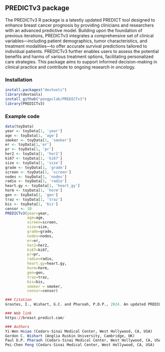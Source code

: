 ## PREDICTv3 package

The PREDICTv3 R package is a latestly updated PREDICT tool designed to enhance breast cancer prognosis by providing clinicians and researchers with an advanced predictive model. Building upon the foundation of previous iterations, PREDICTv3 integrates a comprehensive set of clinical variables—including patient demographics, tumor characteristics, and treatment modalities—to offer accurate survival predictions tailored to individual patients. PREDICTv3 further enables users to assess the potential benefits and harms of various treatment options, facilitating personalized care strategies. This package aims to support informed decision-making in clinical practice and contribute to ongoing research in oncology.

### Installation

``` r
install.packages("devtools")
library(devtools)
install_github("pengpclab/PREDICTv3")
library(PREDICTv3)
```

### Example code

``` r
data(toyData)
year <- toyData[1, 'year']
age <- toyData[1, 'age']
smoker <- toyData[1, 'smoker']
er <- toyData[1,'er']
pr <- toyData[1, 'pr']
her2 <- toyData[1, 'her2']
ki67 <- toyData[1, 'ki67']
size <- toyData[1, 'size']
grade <- toyData[1, 'grade']
screen <- toyData[1, 'screen']
nodes <- toyData[1, 'nodes']
radio <- toyData[1, 'radio']
heart.gy <- toyData[1, 'heart_gy']
horm <- toyData[1, 'horm']
gen <- toyData[1, 'gen']
traz <- toyData[1, 'traz']
bis <- toyData[1, 'bis']
censor <- 10
PREDICTv3(year=year,
          age=age,
          screen=screen,
          size=size,
          grade=grade,
          nodes=nodes,
          er=er,
          her2=her2,
          ki67=ki67,
          pr=pr,
          radio=radio,
          heart.gy=heart.gy,
          horm=horm,
          gen=gen,
          traz=traz,
          bis=bis,
          smoker = smoker,
          censor=censor)

### Citation
Grootes, I., Wishart, G.C. and Pharoah, P.D.P., 2024. An updated PREDICT breast cancer prognostic model including the benefits and harms of radiotherapy. NPJ Breast Cancer, 10(1), p.6.

### Web link
https://breast.predict.cam/

### Authors
Yi-Wen Hsiao (Cedars-Sinai Medical Center, West Hollywood, CA, USA)
Gordon C. Wishart (Anglia Ruskin University, Cambridge, UK)
Paul D.P. Pharaoh (Cedars-Sinai Medical Center, West Hollywood, CA, USA)
Pei-Chen Peng (Cedars-Sinai Medical Center, West Hollywood, CA, USA)

```
